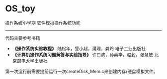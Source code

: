 # OS_toy
操作系统小学期 软件模拟操作系统功能
***
代码主要参考书籍
* __《操作系统实验教程》__ 陆松年，訾小超，潘理，龚玲 电子工业出版社
* __《计算机操作系统习题解答与实验指导》__ 许曰滨，孙英华，赵毅，张慧敏 北京邮电大学出版社


第一次运行前需要提前运行一次createDisk_Mem.c来创建内存/硬盘模拟文件。
